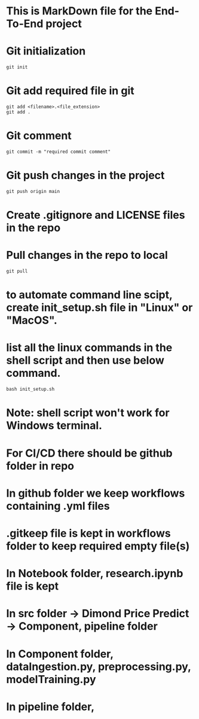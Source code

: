 # This is MarkDown file for the End-To-End project

# Git initialization
```
git init
```

# Git add required file in git
```
git add <filename>.<file_extension>
git add .
```

# Git comment
```
git commit -m "required commit comment"
```

# Git push changes in the project
```
git push origin main
```

# Create .gitignore and LICENSE files in the repo

# Pull changes in the repo to local
```
git pull
```

# to automate command line scipt, create init_setup.sh file in "Linux" or "MacOS".
# list all the linux commands in the shell script and then use below command.
```
bash init_setup.sh
```
# Note: shell script won't work for Windows terminal.

# For CI/CD there should be github folder in repo
# In github folder we keep workflows containing .yml files
# .gitkeep file is kept in workflows folder to keep required empty file(s)

# In Notebook folder, research.ipynb file is kept

# In src folder -> Dimond Price Predict -> Component, pipeline folder
# In Component folder, dataIngestion.py, preprocessing.py, modelTraining.py

# In pipeline folder,

